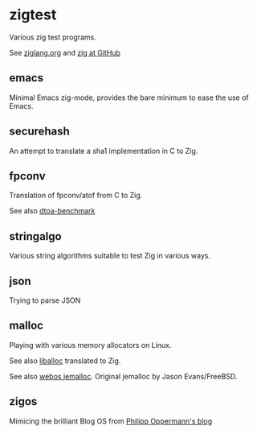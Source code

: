 # zigtest
Various zig test programs.

See [ziglang.org](http://ziglang.org) and [zig at GitHub](https://github.com/andrewrk/zig)

## emacs
Minimal Emacs zig-mode, provides the bare minimum to ease the use of Emacs.

## securehash
An attempt to translate a sha1 implementation in C to Zig.

## fpconv
Translation of fpconv/atof from C to Zig.

See also [dtoa-benchmark](https://github.com/miloyip/dtoa-benchmark)

## stringalgo
Various string algorithms suitable to test Zig in various ways.

## json
Trying to parse JSON

## malloc
Playing with various memory allocators on Linux.

See also [liballoc](https://github.com/blanham/liballoc.git) translated to Zig.

See also [webos jemalloc](https://github.com/openwebos/jemalloc).
Original jemalloc by Jason Evans/FreeBSD.

## zigos
Mimicing the brilliant Blog OS from [Philipp Oppermann's blog](http://os.phil-opp.com/)
